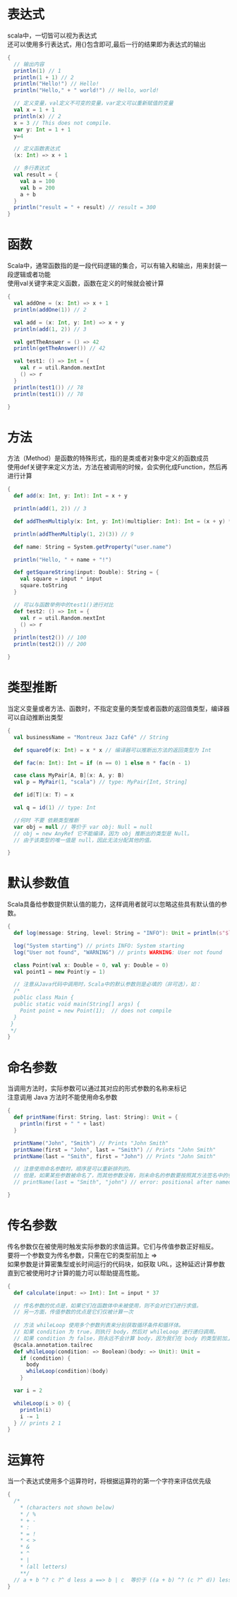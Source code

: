 # 表达式
scala中，一切皆可以视为表达式  
还可以使用多行表达式，用{}包含即可,最后一行的结果即为表达式的输出
```scala
{
  // 输出内容
  println(1) // 1
  println(1 + 1) // 2
  println("Hello!") // Hello!
  println("Hello," + " world!") // Hello, world!

  // 定义变量，val定义不可变的变量，var定义可以重新赋值的变量
  val x = 1 + 1
  println(x) // 2
  x = 3 // This does not compile.
  var y: Int = 1 + 1
  y=4

  // 定义函数表达式
  (x: Int) => x + 1

  // 多行表达式
  val result = { 
    val a = 100
    val b = 200
    a + b
  } 
  println("result = " + result) // result = 300 
}
```
# 函数
Scala中，通常函数指的是一段代码逻辑的集合，可以有输入和输出，用来封装一段逻辑或者功能  
使用val关键字来定义函数，函数在定义的时候就会被计算
```scala
{
  val addOne = (x: Int) => x + 1
  println(addOne(1)) // 2

  val add = (x: Int, y: Int) => x + y
  println(add(1, 2)) // 3

  val getTheAnswer = () => 42
  println(getTheAnswer()) // 42

  val test1: () => Int = {
    val r = util.Random.nextInt
    () => r
  }
  println(test1()) // 78
  println(test1()) // 78

}
```
# 方法
方法（Method）是函数的特殊形式，指的是类或者对象中定义的函数成员  
使用def关键字来定义方法，方法在被调用的时候，会实例化成Function，然后再进行计算
```scala
{
  def add(x: Int, y: Int): Int = x + y

  println(add(1, 2)) // 3

  def addThenMultiply(x: Int, y: Int)(multiplier: Int): Int = (x + y) * multiplier

  println(addThenMultiply(1, 2)(3)) // 9

  def name: String = System.getProperty("user.name")

  println("Hello, " + name + "!")

  def getSquareString(input: Double): String = {
    val square = input * input
    square.toString
  }

  // 可以与函数举例中的test1()进行对比
  def test2: () => Int = {
    val r = util.Random.nextInt
    () => r
  }
  println(test2()) // 100
  println(test2()) // 200

}
```
# 类型推断
当定义变量或者方法、函数时，不指定变量的类型或者函数的返回值类型，编译器可以自动推断出类型
```scala
{
  val businessName = "Montreux Jazz Café" // String

  def squareOf(x: Int) = x * x // 编译器可以推断出方法的返回类型为 Int

  def fac(n: Int): Int = if (n == 0) 1 else n * fac(n - 1)

  case class MyPair[A, B](x: A, y: B)
  val p = MyPair(1, "scala") // type: MyPair[Int, String]

  def id[T](x: T) = x

  val q = id(1) // type: Int

  //何时 不要 依赖类型推断
  var obj = null // 等价于 var obj: Null = null
  // obj = new AnyRef 它不能编译，因为 obj 推断出的类型是 Null。
  // 由于该类型的唯一值是 null，因此无法分配其他的值。

}
```
# 默认参数值
Scala具备给参数提供默认值的能力，这样调用者就可以忽略这些具有默认值的参数。
```scala
{
  def log(message: String, level: String = "INFO"): Unit = println(s"$level: $message")

  log("System starting") // prints INFO: System starting
  log("User not found", "WARNING") // prints WARNING: User not found

  class Point(val x: Double = 0, val y: Double = 0)
  val point1 = new Point(y = 1)

  // 注意从Java代码中调用时，Scala中的默认参数则是必填的（非可选），如：
  /*
  public class Main {
  public static void main(String[] args) {
    Point point = new Point(1);  // does not compile
  }
 }
 */
}
```
# 命名参数
当调用方法时，实际参数可以通过其对应的形式参数的名称来标记  
注意调用 Java 方法时不能使用命名参数
```scala
{
  def printName(first: String, last: String): Unit = {
    println(first + " " + last)
  }

  printName("John", "Smith") // Prints "John Smith"
  printName(first = "John", last = "Smith") // Prints "John Smith"
  printName(last = "Smith", first = "John") // Prints "John Smith"

  // 注意使用命名参数时，顺序是可以重新排列的。
  // 但是，如果某些参数被命名了，而其他参数没有，则未命名的参数要按照其方法签名中的参数顺序放在前面。
  // printName(last = "Smith", "john") // error: positional after named argument

}
```
# 传名参数
传名参数仅在被使用时触发实际参数的求值运算。它们与传值参数正好相反。  
要将一个参数变为传名参数，只需在它的类型前加上 =>  
如果参数是计算密集型或长时间运行的代码块，如获取 URL，这种延迟计算参数直到它被使用时才计算的能力可以帮助提高性能。
```scala
{
  def calculate(input: => Int): Int = input * 37

  // 传名参数的优点是，如果它们在函数体中未被使用，则不会对它们进行求值。
  // 另一方面，传值参数的优点是它们仅被计算一次
  
  // 方法 whileLoop 使用多个参数列表来分别获取循环条件和循环体。 
  // 如果 condition 为 true，则执行 body，然后对 whileLoop 进行递归调用。
  // 如果 condition 为 false，则永远不会计算 body，因为我们在 body 的类型前加上了 =>。
  @scala.annotation.tailrec
  def whileLoop(condition: => Boolean)(body: => Unit): Unit =
    if (condition) {
      body
      whileLoop(condition)(body)
    }

  var i = 2

  whileLoop(i > 0) {
    println(i)
    i -= 1
  } // prints 2 1
}
```
# 运算符
当一个表达式使用多个运算符时，将根据运算符的第一个字符来评估优先级
```scala
{
  /* 
    * (characters not shown below)
    * / %
    * + -
    * :
    * = !
    * < >
    * &
    * ^
    * |
    * (all letters)
    **/
  // a + b ^? c ?^ d less a ==> b | c  等价于 ((a + b) ^? (c ?^ d)) less ((a ==> b) | c)
}
```